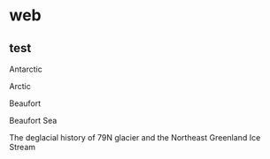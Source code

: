 # web

## test

Antarctic

Arctic

Beaufort

Beaufort Sea

The deglacial history of 79N glacier and the Northeast Greenland Ice Stream
